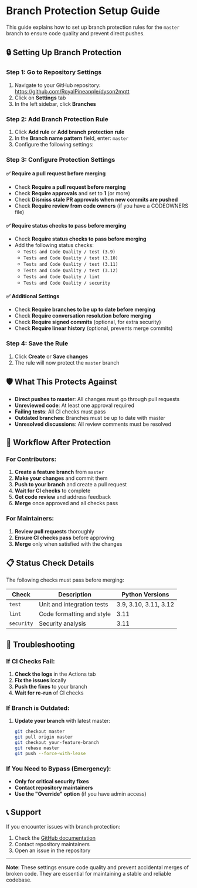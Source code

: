 # Branch Protection Setup Guide

This guide explains how to set up branch protection rules for the `master` branch to ensure code quality and prevent direct pushes.

## 🔒 Setting Up Branch Protection

### Step 1: Go to Repository Settings
1. Navigate to your GitHub repository: https://github.com/RoyalPineapple/dyson2mqtt
2. Click on **Settings** tab
3. In the left sidebar, click **Branches**

### Step 2: Add Branch Protection Rule
1. Click **Add rule** or **Add branch protection rule**
2. In the **Branch name pattern** field, enter: `master`
3. Configure the following settings:

### Step 3: Configure Protection Settings

#### ✅ **Require a pull request before merging**
- Check **Require a pull request before merging**
- Check **Require approvals** and set to **1** (or more)
- Check **Dismiss stale PR approvals when new commits are pushed**
- Check **Require review from code owners** (if you have a CODEOWNERS file)

#### ✅ **Require status checks to pass before merging**
- Check **Require status checks to pass before merging**
- Add the following status checks:
  - `Tests and Code Quality / test (3.9)`
  - `Tests and Code Quality / test (3.10)`
  - `Tests and Code Quality / test (3.11)`
  - `Tests and Code Quality / test (3.12)`
  - `Tests and Code Quality / lint`
  - `Tests and Code Quality / security`

#### ✅ **Additional Settings**
- Check **Require branches to be up to date before merging**
- Check **Require conversation resolution before merging**
- Check **Require signed commits** (optional, for extra security)
- Check **Require linear history** (optional, prevents merge commits)

### Step 4: Save the Rule
1. Click **Create** or **Save changes**
2. The rule will now protect the `master` branch

## 🛡️ What This Protects Against

- **Direct pushes to master**: All changes must go through pull requests
- **Unreviewed code**: At least one approval required
- **Failing tests**: All CI checks must pass
- **Outdated branches**: Branches must be up to date with master
- **Unresolved discussions**: All review comments must be resolved

## 🔄 Workflow After Protection

### For Contributors:
1. **Create a feature branch** from `master`
2. **Make your changes** and commit them
3. **Push to your branch** and create a pull request
4. **Wait for CI checks** to complete
5. **Get code review** and address feedback
6. **Merge** once approved and all checks pass

### For Maintainers:
1. **Review pull requests** thoroughly
2. **Ensure CI checks pass** before approving
3. **Merge** only when satisfied with the changes

## 📋 Status Check Details

The following checks must pass before merging:

| Check | Description | Python Versions |
|-------|-------------|-----------------|
| `test` | Unit and integration tests | 3.9, 3.10, 3.11, 3.12 |
| `lint` | Code formatting and style | 3.11 |
| `security` | Security analysis | 3.11 |

## 🚨 Troubleshooting

### If CI Checks Fail:
1. **Check the logs** in the Actions tab
2. **Fix the issues** locally
3. **Push the fixes** to your branch
4. **Wait for re-run** of CI checks

### If Branch is Outdated:
1. **Update your branch** with latest master:
   ```bash
   git checkout master
   git pull origin master
   git checkout your-feature-branch
   git rebase master
   git push --force-with-lease
   ```

### If You Need to Bypass (Emergency):
- **Only for critical security fixes**
- **Contact repository maintainers**
- **Use the "Override" option** (if you have admin access)

## 📞 Support

If you encounter issues with branch protection:
1. Check the [GitHub documentation](https://docs.github.com/en/repositories/configuring-branches-and-merges-in-your-repository/defining-the-mergeability-of-pull-requests/about-protected-branches)
2. Contact repository maintainers
3. Open an issue in the repository

---

**Note**: These settings ensure code quality and prevent accidental merges of broken code. They are essential for maintaining a stable and reliable codebase. 